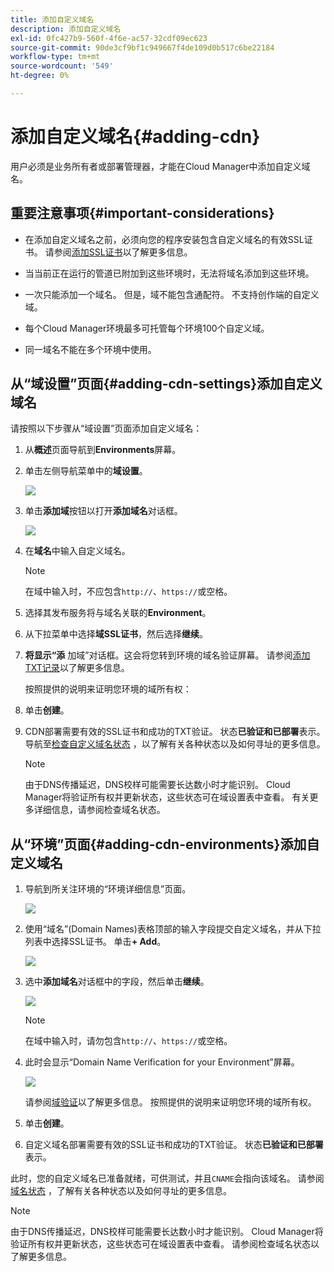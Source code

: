 ```yaml
---
title: 添加自定义域名
description: 添加自定义域名
exl-id: 0fc427b9-560f-4f6e-ac57-32cdf09ec623
source-git-commit: 90de3cf9bf1c949667f4de109d0b517c6be22184
workflow-type: tm+mt
source-wordcount: '549'
ht-degree: 0%

---
```


# 添加自定义域名{#adding-cdn}

用户必须是业务所有者或部署管理器，才能在Cloud Manager中添加自定义域名。

## 重要注意事项{#important-considerations}

* 在添加自定义域名之前，必须向您的程序安装包含自定义域名的有效SSL证书。 请参阅[添加SSL证书](/help/implementing/cloud-manager/managing-ssl-certifications/add-ssl-certificate.md)以了解更多信息。

* 当当前正在运行的管道已附加到这些环境时，无法将域名添加到这些环境。

* 一次只能添加一个域名。 但是，域不能包含通配符。 不支持创作端的自定义域。

* 每个Cloud Manager环境最多可托管每个环境100个自定义域。

* 同一域名不能在多个环境中使用。

## 从“域设置”页面{#adding-cdn-settings}添加自定义域名

请按照以下步骤从“域设置”页面添加自定义域名：

1. 从&#x200B;**概述**&#x200B;页面导航到&#x200B;**Environments**&#x200B;屏幕。

1. 单击左侧导航菜单中的&#x200B;**域设置**。

   ![](/help/implementing/cloud-manager/assets/cdn/cdn-create.png)

1. 单击&#x200B;**添加域**&#x200B;按钮以打开&#x200B;**添加域名**&#x200B;对话框。

   ![](/help/implementing/cloud-manager/assets/cdn/cdn-create2.png)

1. 在&#x200B;**域名**&#x200B;中输入自定义域名。

   >[!NOTE]
   >在域中输入时，不应包含`http://`、`https://`或空格。

1. 选择其发布服务将与域名关联的&#x200B;**Environment**。

1. 从下拉菜单中选择&#x200B;**域SSL证书**，然后选择&#x200B;**继续**。

1. **将显示“添** 加域”对话框。这会将您转到环境的域名验证屏幕。 请参阅[添加TXT记录](/help/implementing/cloud-manager/custom-domain-names/add-text-record.md)以了解更多信息。

   按照提供的说明来证明您环境的域所有权：

1. 单击&#x200B;**创建**。
1. CDN部署需要有效的SSL证书和成功的TXT验证。 状态&#x200B;**已验证和已部署**表示。
导航至[检查自定义域名状态](/help/implementing/cloud-manager/custom-domain-names/check-domain-name-status.md) ，以了解有关各种状态以及如何寻址的更多信息。

   >[!NOTE]
   >由于DNS传播延迟，DNS校样可能需要长达数小时才能识别。 Cloud Manager将验证所有权并更新状态，这些状态可在域设置表中查看。 有关更多详细信息，请参阅检查域名状态。

## 从“环境”页面{#adding-cdn-environments}添加自定义域名

1. 导航到所关注环境的“环境详细信息”页面。

   ![](/help/implementing/cloud-manager/assets/cdn/cdn-create4.png)

1. 使用“域名”(Domain Names)表格顶部的输入字段提交自定义域名，并从下拉列表中选择SSL证书。 单击&#x200B;**+ Add**。

   ![](/help/implementing/cloud-manager/assets/cdn/cdn-create3.png)

1. 选中&#x200B;**添加域名**&#x200B;对话框中的字段，然后单击&#x200B;**继续**。

   ![](/help/implementing/cloud-manager/assets/cdn/cdn-create5.png)

   >[!NOTE]
   >在域中输入时，请勿包含`http://`、`https://`或空格。

1. 此时会显示“Domain Name Verification for your Environment”屏幕。

   ![](/help/implementing/cloud-manager/assets/cdn/cdn-create6.png)

   请参阅[域验证](/help/implementing/cloud-manager/custom-domain-names/add-text-record.md)以了解更多信息。 按照提供的说明来证明您环境的域所有权。

1. 单击&#x200B;**创建**。

1. 自定义域名部署需要有效的SSL证书和成功的TXT验证。 状态&#x200B;**已验证和已部署**&#x200B;表示。

此时，您的自定义域名已准备就绪，可供测试，并且`CNAME`会指向该域名。 请参阅[域名状态](/help/implementing/cloud-manager/custom-domain-names/check-domain-name-status.md) ，了解有关各种状态以及如何寻址的更多信息。

>[!NOTE]
>由于DNS传播延迟，DNS校样可能需要长达数小时才能识别。 Cloud Manager将验证所有权并更新状态，这些状态可在域设置表中查看。 请参阅检查域名状态以了解更多信息。
